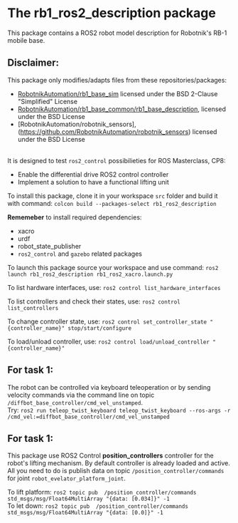 
# The rb1_ros2_description package

This package contains a ROS2 robot model description for Robotnik's RB-1 mobile base.   

## Disclaimer:  
This package only modifies/adapts files from these repositories/packages:  
- [RobotnikAutomation/rb1_base_sim](https://github.com/RobotnikAutomation/rb1_base_sim) licensed under the BSD 2-Clause "Simplified" License
- [RobotnikAutomation/rb1_base_common/rb1_base_description](https://github.com/RobotnikAutomation/rb1_base_common/tree/melodic-devel/rb1_base_description), licensed under the BSD License
- [RobotnikAutomation/robotnik_sensors],(https://github.com/RobotnikAutomation/robotnik_sensors) licensed under the BSD License

\
It is designed to test `ros2_control` possibilieties for ROS Masterclass, CP8:
- Enable the differential drive ROS2 control controller
- Implement a solution to have a functional lifting unit

To install this package, clone it in your workspace `src` folder and build it with command: `colcon build --packages-select rb1_ros2_description`

**Rememeber** to install required dependencies:
- xacro
- urdf
- robot_state_publisher
- `ros2_control` and `gazebo` related packages


To launch this package source your workspace and use command: `ros2 launch rb1_ros2_description rb1_ros2_xacro.launch.py`

To list hardware interfaces, use: `ros2 control list_hardware_interfaces`

To list controllers and check their states, use: `ros2 control list_controllers`

To change controller state, use: `ros2 control set_controller_state "{controller_name}" stop/start/configure`

To load/unload controller, use: `ros2 control load/unload_controller "{controller_name}"`

## For task 1:
The robot can be controlled via keyboard teleoperation or by sending velocity commands via the command line on topic `/diffbot_base_controller/cmd_vel_unstamped`. 
\
Try: `ros2 run teleop_twist_keyboard teleop_twist_keyboard --ros-args -r /cmd_vel:=diffbot_base_controller/cmd_vel_unstamped`


## For task 1:

This package use ROS2 Control **position_controllers** controller for the robot's lifting mechanism. By default controller is already loaded and active. All you need to do is publish data on topic `/position_controller/commands` for joint `robot_evelator_platform_joint`.

To lift platform: `ros2 topic pub  /position_controller/commands std_msgs/msg/Float64MultiArray "{data: [0.034]}" -1`
\
To let down: `ros2 topic pub  /position_controller/commands std_msgs/msg/Float64MultiArray "{data: [0.0]}" -1`




